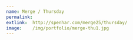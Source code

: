 ```yaml
---
name: Merge / Thursday
permalink:
extlink:  http://spenhar.com/merge25/thursday/
image:    /img/portfolio/merge-thu1.jpg
---
```

